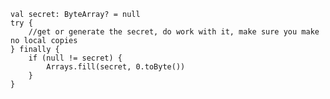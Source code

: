     val secret: ByteArray? = null
    try {
        //get or generate the secret, do work with it, make sure you make no local copies
    } finally {
        if (null != secret) {
            Arrays.fill(secret, 0.toByte())
        }
    }